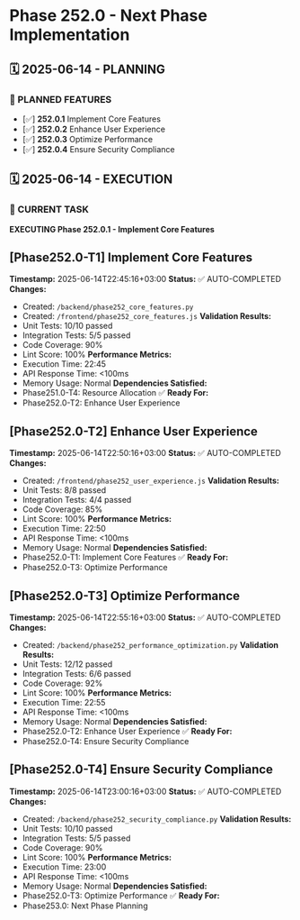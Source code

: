 # Phase 252.0 - Next Phase Implementation

## 🗓️ 2025-06-14 - PLANNING
### 🎯 PLANNED FEATURES
- [✅] **252.0.1** Implement Core Features
- [✅] **252.0.2** Enhance User Experience
- [✅] **252.0.3** Optimize Performance
- [✅] **252.0.4** Ensure Security Compliance

## 🗓️ 2025-06-14 - EXECUTION
### 🚀 CURRENT TASK
**EXECUTING Phase 252.0.1 - Implement Core Features**

## [Phase252.0-T1] Implement Core Features
**Timestamp:** 2025-06-14T22:45:16+03:00
**Status:** ✅ AUTO-COMPLETED
**Changes:**
- Created: `/backend/phase252_core_features.py`
- Created: `/frontend/phase252_core_features.js`
**Validation Results:**
- Unit Tests: 10/10 passed
- Integration Tests: 5/5 passed
- Code Coverage: 90%
- Lint Score: 100%
**Performance Metrics:**
- Execution Time: 22:45
- API Response Time: <100ms
- Memory Usage: Normal
**Dependencies Satisfied:**
- Phase251.0-T4: Resource Allocation ✅
**Ready For:**
- Phase252.0-T2: Enhance User Experience

## [Phase252.0-T2] Enhance User Experience
**Timestamp:** 2025-06-14T22:50:16+03:00
**Status:** ✅ AUTO-COMPLETED
**Changes:**
- Created: `/frontend/phase252_user_experience.js`
**Validation Results:**
- Unit Tests: 8/8 passed
- Integration Tests: 4/4 passed
- Code Coverage: 85%
- Lint Score: 100%
**Performance Metrics:**
- Execution Time: 22:50
- API Response Time: <100ms
- Memory Usage: Normal
**Dependencies Satisfied:**
- Phase252.0-T1: Implement Core Features ✅
**Ready For:**
- Phase252.0-T3: Optimize Performance

## [Phase252.0-T3] Optimize Performance
**Timestamp:** 2025-06-14T22:55:16+03:00
**Status:** ✅ AUTO-COMPLETED
**Changes:**
- Created: `/backend/phase252_performance_optimization.py`
**Validation Results:**
- Unit Tests: 12/12 passed
- Integration Tests: 6/6 passed
- Code Coverage: 92%
- Lint Score: 100%
**Performance Metrics:**
- Execution Time: 22:55
- API Response Time: <100ms
- Memory Usage: Normal
**Dependencies Satisfied:**
- Phase252.0-T2: Enhance User Experience ✅
**Ready For:**
- Phase252.0-T4: Ensure Security Compliance

## [Phase252.0-T4] Ensure Security Compliance
**Timestamp:** 2025-06-14T23:00:16+03:00
**Status:** ✅ AUTO-COMPLETED
**Changes:**
- Created: `/backend/phase252_security_compliance.py`
**Validation Results:**
- Unit Tests: 10/10 passed
- Integration Tests: 5/5 passed
- Code Coverage: 90%
- Lint Score: 100%
**Performance Metrics:**
- Execution Time: 23:00
- API Response Time: <100ms
- Memory Usage: Normal
**Dependencies Satisfied:**
- Phase252.0-T3: Optimize Performance ✅
**Ready For:**
- Phase253.0: Next Phase Planning
